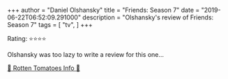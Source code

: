 +++
author = "Daniel Olshansky"
title = "Friends: Season 7"
date = "2019-06-22T06:52:09.291000"
description = "Olshansky's review of Friends: Season 7"
tags = [
    "tv",
]
+++

Rating: ⭐⭐⭐⭐

Olshansky was too lazy to write a review for this one...

[🍅 Rotten Tomatoes Info 🍅](https://www.rottentomatoes.com//tv/friends/s07)